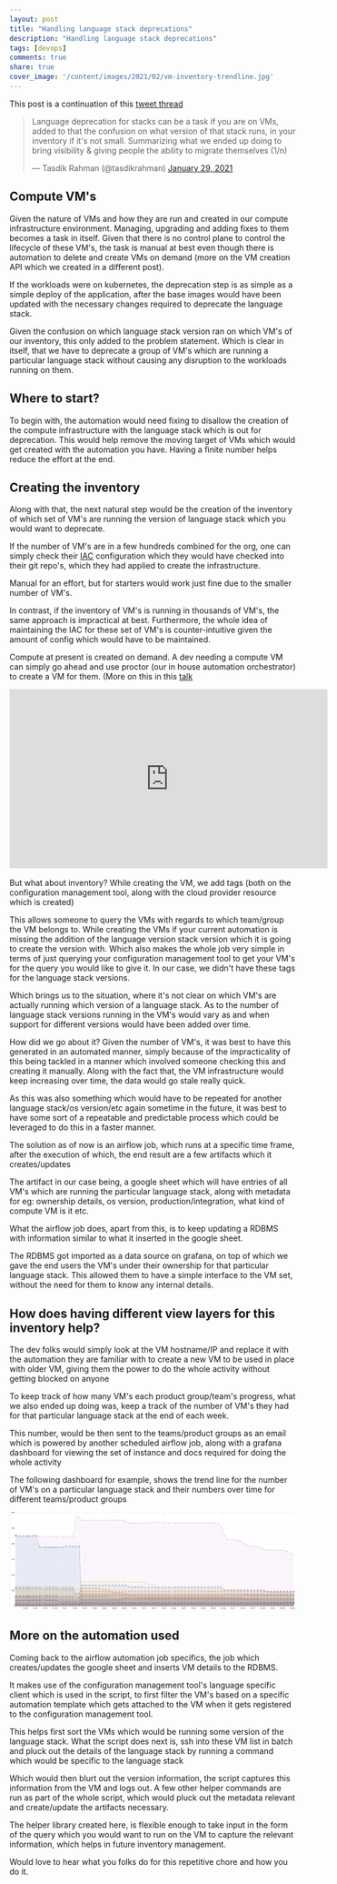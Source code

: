 ```yaml
---
layout: post
title: "Handling language stack deprecations"
description: "Handling language stack deprecations"
tags: [devops]
comments: true
share: true
cover_image: '/content/images/2021/02/vm-inventory-trendline.jpg'
---
```


This post is a continuation of this [tweet thread](https://twitter.com/tasdikrahman/status/1355129674192490498?s=20)

<blockquote class="twitter-tweet"><p lang="en" dir="ltr">Language deprecation for stacks can be a task if you are on VMs, added to that the confusion on what version of that stack runs, in your inventory if it&#39;s not small. Summarizing what we ended up doing to bring visibility &amp; giving people the ability to migrate themselves (1/n)</p>&mdash; Tasdik Rahman (@tasdikrahman) <a href="https://twitter.com/tasdikrahman/status/1355129674192490498?ref_src=twsrc%5Etfw">January 29, 2021</a></blockquote> <script async src="https://platform.twitter.com/widgets.js" charset="utf-8"></script>

## Compute VM's

Given the nature of VMs and how they are run and created in our compute infrastructure environment. Managing, upgrading and adding fixes to them becomes a task in itself. Given that there is no control plane to control the lifecycle of these VM's, the task is manual at best even though there is automation to delete and create VMs on demand (more on the VM creation API which we created in a different post).

If the workloads were on kubernetes, the deprecation step is as simple as a simple deploy of the application, after the base images would have been updated with the necessary changes required to deprecate the language stack.

Given the confusion on which language stack version ran on which VM's of our inventory, this only added to the problem statement. Which is clear in itself, that we have to deprecate a group of VM's which are running a particular language stack without causing any disruption to the workloads running on them.

## Where to start?

To begin with, the automation would need fixing to disallow the creation of the compute infrastructure with the language stack which is out for deprecation. This would help remove the moving target of VMs which would get created with the automation you have. Having a finite number helps reduce the effort at the end.

## Creating the inventory

Along with that, the next natural step would be the creation of the inventory of which set of VM's are running the version of language stack which you would want to deprecate.

If the number of VM's are in a few hundreds combined for the org, one can simply check their [IAC](https://en.wikipedia.org/wiki/Infrastructure_as_code) configuration which they would have checked into their git repo's, which they had applied to create the infrastructure.

Manual for an effort, but for starters would work just fine due to the smaller number of VM's.

In contrast, if the inventory of VM's is running in thousands of VM's, the same approach is impractical at best. Furthermore, the whole idea of maintaining the IAC for these set of VM's is counter-intuitive given the amount of config which would have to be maintained.

Compute at present is created on demand. A dev needing a compute VM can simply go ahead and use proctor (our in house automation orchestrator) to create a VM for them. (More on this in this [talk](https://www.youtube.com/watch?v=mE1JZKMhnNs)

<iframe width="560" height="315" src="https://www.youtube.com/embed/mE1JZKMhnNs" frameborder="0" allow="accelerometer; autoplay; clipboard-write; encrypted-media; gyroscope; picture-in-picture" allowfullscreen></iframe>

But what about inventory? While creating the VM, we add tags (both on the configuration management tool, along with the cloud provider resource which is created)

This allows someone to query the VMs with regards to which team/group the VM belongs to. While creating the VMs if your current automation is missing the addition of the language version stack version which it is going to create the version with. Which also makes the whole job very simple in terms of just querying your configuration management tool to get your VM's for the query you would like to give it. In our case, we didn't have these tags for the language stack versions.

Which brings us to the situation, where it's not clear on which VM's are actually running which version of a language stack. As to the number of language stack versions running in the VM's would vary as and when support for different versions would have been added over time.

How did we go about it? Given the number of VM's, it was best to have this generated in an automated manner, simply because of the impracticality of this being tackled in a manner which involved someone checking this and creating it manually. Along with the fact that, the VM infrastructure would keep increasing over time, the data would go stale really quick.

As this was also something which would have to be repeated for another language stack/os version/etc again sometime in the future, it was best to have some sort of a repeatable and predictable process which could be leveraged to do this in a faster manner.

The solution as of now is an airflow job, which runs at a specific time frame, after the execution of which, the end result are a few artifacts which it creates/updates

The artifact in our case being, a google sheet which will have entries of all VM's which are running the particular language stack, along with metadata for eg: ownership details, os version, production/integration, what kind of compute VM is it etc.

What the airflow job does, apart from this, is to keep updating a RDBMS with information similar to what it inserted in the google sheet.

The RDBMS got imported as a data source on grafana, on top of which we gave the end users the VM's under their ownership for that particular language stack. This allowed them to have a simple interface to the VM set, without the need for them to know any internal details.

## How does having different view layers for this inventory help?

The dev folks would simply look at the VM hostname/IP and replace it with the automation they are familiar with to create a new VM to be used in place with older VM, giving them the power to do the whole activity without getting blocked on anyone

To keep track of how many VM's each product group/team's progress, what we also ended up doing was, keep a track of the number of VM's they had for that particular language stack at the end of each week.

This number, would be then sent to the teams/product groups as an email which is powered by another scheduled airflow job, along with a grafana dashboard for viewing the set of instance and docs required for doing the whole activity

The following dashboard for example, shows the trend line for the number of VM's on a particular language stack and their numbers over time for different teams/product groups

<center><img src="/content/images/2021/02/vm-inventory-trendline.jpg"></center>

## More on the automation used

Coming back to the airflow automation job specifics, the job which creates/updates the google sheet and inserts VM details to the RDBMS.

It makes use of the configuration management tool's language specific client which is used in the script, to first filter the VM's based on a specific automation template which gets attached to the VM when it gets registered to the configuration management tool.

This helps first sort the VMs which would be running some version of the language stack. What the script does next is, ssh into these VM list in batch and pluck out the details of the language stack by running a command which would be specific to the language stack

Which would then blurt out the version information, the script captures this information from the VM and logs out. A few other helper commands are run as part of the whole script, which would pluck out the metadata relevant and create/update the artifacts necessary.

The helper library created here, is flexible enough to take input in the form of the query which you would want to run on the VM to capture the relevant information, which helps in future inventory management.

Would love to hear what you folks do for this repetitive chore and how you do it.
